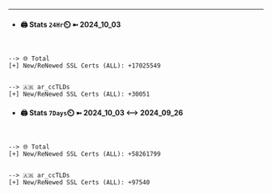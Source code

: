 

---
- #### 🖨️ **Stats** `24Hr`⏲️ ➼ 2024_10_03
```console


--> 🌐 Total
[+] New/ReNewed SSL Certs (ALL): +17025549


--> 🇦🇷 ar_ccTLDs
[+] New/ReNewed SSL Certs (ALL): +30051

```

- #### 🖨️ **Stats** `7Days`⏲️ ➼ 2024_10_03 <--> 2024_09_26
```console


--> 🌐 Total
[+] New/ReNewed SSL Certs (ALL): +58261799


--> 🇦🇷 ar_ccTLDs
[+] New/ReNewed SSL Certs (ALL): +97540

```


